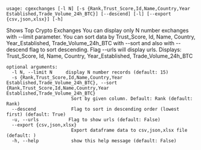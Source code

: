 ```
usage: cgexchanges [-l N] [-s {Rank,Trust_Score,Id,Name,Country,Year Established,Trade_Volume_24h_BTC}] [--descend] [-l] [--export {csv,json,xlsx}] [-h]
```

Shows Top Crypto Exchanges You can display only N number exchanges with --limit parameter. You can sort data by Trust_Score, Id, Name, Country,
Year_Established, Trade_Volume_24h_BTC with --sort and also with --descend flag to sort descending. Flag --urls will display urls. Displays:
Trust_Score, Id, Name, Country, Year_Established, Trade_Volume_24h_BTC

```
optional arguments:
  -l N, --limit N     display N number records (default: 15)
  -s {Rank,Trust_Score,Id,Name,Country,Year Established,Trade_Volume_24h_BTC}, --sort {Rank,Trust_Score,Id,Name,Country,Year Established,Trade_Volume_24h_BTC}
                        Sort by given column. Default: Rank (default: Rank)
  --descend             Flag to sort in descending order (lowest first) (default: True)
  -u, --urls           Flag to show urls (default: False)
  --export {csv,json,xlsx}
                        Export dataframe data to csv,json,xlsx file (default: )
  -h, --help            show this help message (default: False)
```
